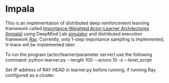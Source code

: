 # Impala
This is an implementation of distributed deep reinforcement learning framework called [Importance-Weighted Actor-Learner Architectures (Impala)](https://deepmind.com/blog/impala-scalable-distributed-deeprl-dmlab-30/) using DeepMind Lab [simulator](https://github.com/deepmind/lab) and distributed execution framework [Ray](https://github.com/ray-project/ray). Currently, only 1-step importance sampling is implemented, V-trace will be implemented later.

To run the program (actor/learner/parameter server) use the following command: python learner.py --length 100 --actors 10 -s --level_script <level script such as seekavoid_arena_01>

Set IP address of RAY HEAD in learner.py before running, if running Ray configured as a cluster.
